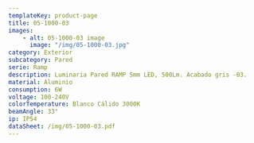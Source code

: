 ```yaml
---
templateKey: product-page
title: 05-1000-03
images: 
    - alt: 05-1000-03 image
      image: "/img/05-1000-03.jpg"
category: Exterior
subcategory: Pared
serie: Ramp
description: Luminaria Pared RAMP 5mm LED, 500Lm. Acabado gris -03.
material: Aluminio
consumption: 6W
voltage: 100-240V
colorTemperature: Blanco Cálido 3000K
beamAngle: 33°
ip: IP54
dataSheet: /img/05-1000-03.pdf
---
```

